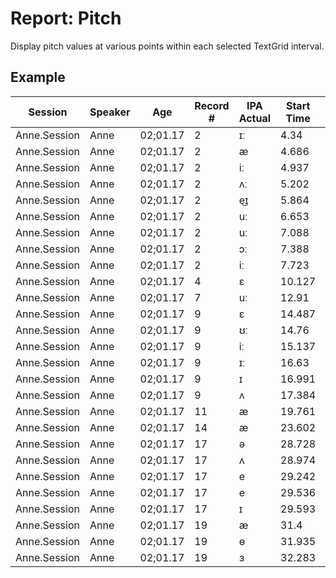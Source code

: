 # Report: Pitch

Display pitch values at various points within each selected TextGrid interval.

## Example

| Session | Speaker | Age | Record # | IPA Actual | Start Time | End Time | P10(Hz) | P20(Hz) | P30(Hz) | P40(Hz) | P50(Hz) | P60(Hz) | P70(Hz) | P80(Hz) | P90(Hz) |
| --- | --- | --- | --- | --- | --- | --- | --- | --- | --- | --- | --- | --- | --- | --- | --- |
| Anne.Session | Anne | 02;01.17 | 2 | ɪː | 4.34 | 4.583 | ∞ | 242.403 | 237.035 | 242.745 | 244.767 | 242.737 | 236.656 | ∞ | ∞ |
| Anne.Session | Anne | 02;01.17 | 2 | æ | 4.686 | 4.844 | ∞ | ∞ | ∞ | ∞ | ∞ | ∞ | ∞ | ∞ | ∞ |
| Anne.Session | Anne | 02;01.17 | 2 | iː | 4.937 | 5.106 | ∞ | 234.748 | 233.909 | 232.869 | 231.273 | 231.934 | 230.622 | ∞ | ∞ |
| Anne.Session | Anne | 02;01.17 | 2 | ʌː | 5.202 | 5.664 | 286.767 | 285.603 | 281.561 | 283.846 | 280.916 | 271.002 | 263.854 | 262.561 | 271.262 |
| Anne.Session | Anne | 02;01.17 | 2 | e͜ɪ | 5.864 | 6.157 | 260.008 | 251.495 | 248.09 | 244.458 | 237.14 | 235.859 | 236.082 | 239.188 | ∞ |
| Anne.Session | Anne | 02;01.17 | 2 | uː | 6.653 | 7.026 | 300.323 | 304.551 | 304.285 | 303.553 | 296.813 | 294.123 | 293.074 | 293.277 | 294.112 |
| Anne.Session | Anne | 02;01.17 | 2 | uː | 7.088 | 7.307 | 286.439 | 288.248 | 288.476 | 285.593 | 284.72 | 283.433 | 286.752 | 287.802 | 291.105 |
| Anne.Session | Anne | 02;01.17 | 2 | ɔː | 7.388 | 7.665 | 306.835 | 310.075 | 312.615 | 315.767 | 319.301 | 322.094 | 326.774 | 329.555 | 326.01 |
| Anne.Session | Anne | 02;01.17 | 2 | iː | 7.723 | 7.927 | 331.586 | 324.264 | 314.244 | 293.548 | ∞ | ∞ | ∞ | ∞ | ∞ |
| Anne.Session | Anne | 02;01.17 | 4 | ɛ | 10.127 | 10.297 | 424.778 | 451.511 | 460.543 | 459.61 | 448.939 | 429.619 | 404.132 | ∞ | ∞ |
| Anne.Session | Anne | 02;01.17 | 7 | uː | 12.91 | 13.097 | 487.848 | 481.392 | 459.798 | 436.793 | 402.743 | ∞ | ∞ | ∞ | ∞ |
| Anne.Session | Anne | 02;01.17 | 9 | ɛ | 14.487 | 14.76 | 316.081 | 315.308 | 306.784 | 301.576 | 291.683 | 278.672 | ∞ | ∞ | ∞ |
| Anne.Session | Anne | 02;01.17 | 9 | ʊː | 14.76 | 15.027 | 277.027 | 286.976 | 296.695 | 309.735 | 324.41 | 334.238 | 345.2 | 351.839 | 354.972 |
| Anne.Session | Anne | 02;01.17 | 9 | iː | 15.137 | 15.413 | 321.238 | 316.382 | 317.062 | 318.806 | 322.937 | 321.172 | 321.238 | 312.042 | 304.234 |
| Anne.Session | Anne | 02;01.17 | 9 | ɪː | 16.63 | 16.945 | ∞ | ∞ | 343.074 | 356.51 | 361.911 | 353.115 | 341.755 | 335.262 | 320.329 |
| Anne.Session | Anne | 02;01.17 | 9 | ɪ | 16.991 | 17.209 | 334.05 | 329.544 | 325.4 | 318.381 | 312.395 | 308.466 | 305.477 | 300.772 | ∞ |
| Anne.Session | Anne | 02;01.17 | 9 | ʌ | 17.384 | 17.54 | 347.251 | 348.861 | 351.187 | 351.284 | 345.195 | 336.926 | 328.964 | 318.043 | 308.223 |
| Anne.Session | Anne | 02;01.17 | 11 | æ | 19.761 | 19.976 | 278.214 | 280.014 | 280.361 | 283.308 | ∞ | ∞ | ∞ | ∞ | ∞ |
| Anne.Session | Anne | 02;01.17 | 14 | æ | 23.602 | 23.86 | 309.804 | ∞ | ∞ | ∞ | ∞ | ∞ | ∞ | ∞ | 356.51 |
| Anne.Session | Anne | 02;01.17 | 17 | ə | 28.728 | 28.862 | 286.676 | 282.448 | 281.975 | 283.819 | 286.202 | 284.147 | 281.204 | 277.749 | 280.465 |
| Anne.Session | Anne | 02;01.17 | 17 | ʌ | 28.974 | 29.167 | 370.575 | 378.015 | 388.574 | 396.85 | 406.444 | 404.324 | 401.774 | 401.154 | ∞ |
| Anne.Session | Anne | 02;01.17 | 17 | e | 29.242 | 29.402 | 334.228 | 328.69 | 321.716 | 308.251 | 301.276 | ∞ | ∞ | ∞ | ∞ |
| Anne.Session | Anne | 02;01.17 | 17 | e | 29.536 | 29.593 | 377.755 | 376.749 | 376.453 | 376.204 | 375.2 | 374.466 | 374.327 | 374.144 | 373.924 |
| Anne.Session | Anne | 02;01.17 | 17 | ɪ | 29.593 | 29.81 | 374.424 | 373.852 | 373.715 | 374.828 | 375.634 | 370.947 | 372.055 | 373.033 | 373.334 |
| Anne.Session | Anne | 02;01.17 | 19 | æ | 31.4 | 31.506 | 316.646 | 318.419 | 319.242 | 318.97 | 319.307 | 319.339 | 322.541 | 326.511 | 329.298 |
| Anne.Session | Anne | 02;01.17 | 19 | ɵ | 31.935 | 32.067 | 328.652 | 330.756 | 333.077 | 336.068 | 339.261 | 343.07 | 343.858 | 340.629 | 337.617 |
| Anne.Session | Anne | 02;01.17 | 19 | ɜ | 32.283 | 32.449 | ∞ | 272.587 | 269.471 | 262.499 | 261.493 | 265.886 | 272.949 | 278.326 | 288.85 |